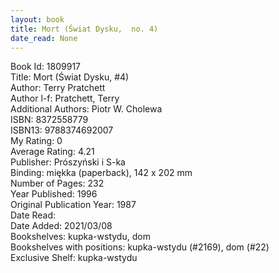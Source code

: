 ```yaml
---
layout: book
title: Mort (Świat Dysku,  no. 4)
date_read: None
---
```


Book Id: 1809917<br />
Title: Mort (Świat Dysku, #4)<br />
Author: Terry Pratchett<br />
Author l-f: Pratchett, Terry<br />
Additional Authors: Piotr W. Cholewa<br />
ISBN: 8372558779<br />
ISBN13: 9788374692007<br />
My Rating: 0<br />
Average Rating: 4.21<br />
Publisher: Prószyński i S-ka<br />
Binding: miękka (paperback), 142 x 202 mm<br />
Number of Pages: 232<br />
Year Published: 1996<br />
Original Publication Year: 1987<br />
Date Read: <br />
Date Added: 2021/03/08<br />
Bookshelves: kupka-wstydu, dom<br />
Bookshelves with positions: kupka-wstydu (#2169), dom (#22)<br />
Exclusive Shelf: kupka-wstydu<br />


